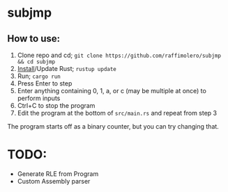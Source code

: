 # subjmp

## How to use:

1. Clone repo and cd; `git clone https://github.com/raffimolero/subjmp && cd subjmp`
2. [Install](https://www.rust-lang.org/tools/install)/Update Rust; `rustup update`
3. Run; `cargo run`
4. Press Enter to step
5. Enter anything containing 0, 1, a, or c (may be multiple at once) to perform inputs
6. Ctrl+C to stop the program
7. Edit the program at the bottom of `src/main.rs` and repeat from step 3

The program starts off as a binary counter, but you can try changing that.

# TODO:
* Generate RLE from Program
* Custom Assembly parser
